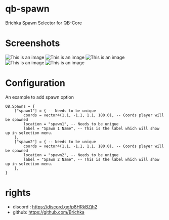 # qb-spawn
Brichka Spawn Selector for QB-Core

# Screenshots
![This is an image](https://i.imgur.com/TmbwS8i.png)
![This is an image](https://i.imgur.com/v4zRQCg.png)
![This is an image](https://i.imgur.com/0AmpZ60.png)
![This is an image](https://i.imgur.com/q4B08r7.png)
![This is an image](https://i.imgur.com/IyQthjy.png)

# Configuration
An example to add spawn option
```
QB.Spawns = {
    ["spawn1"] = { -- Needs to be unique
        coords = vector4(1.1, -1.1, 1.1, 180.0), -- Coords player will be spawned
        location = "spawn1", -- Needs to be unique
        label = "Spawn 1 Name", -- This is the label which will show up in selection menu.
    },
    ["spawn2"] = { -- Needs to be unique
        coords = vector4(1.1, -1.1, 1.1, 180.0), -- Coords player will be spawned
        location = "spawn2", -- Needs to be unique
        label = "Spawn 2 Name", -- This is the label which will show up in selection menu.
    },
}
```
# rights 
- discord : https://discord.gg/p8HRkBZjh2
- github: https://github.com/Brichka 
